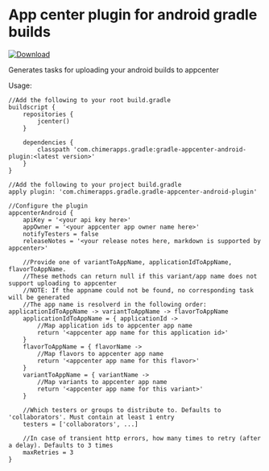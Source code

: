 # App center plugin for android gradle builds

[ ![Download](https://api.bintray.com/packages/nicolaverbeeck/maven/gradle-appcenter-android-plugin/images/download.svg) ](https://bintray.com/nicolaverbeeck/maven/gradle-appcenter-android-plugin/_latestVersion)

Generates tasks for uploading your android builds to appcenter


Usage: 
```
//Add the following to your root build.gradle
buildscript {
    repositories {
        jcenter()
    }
    
    dependencies {
        classpath 'com.chimerapps.gradle:gradle-appcenter-android-plugin:<latest version>'
    }
}

//Add the following to your project build.gradle
apply plugin: 'com.chimerapps.gradle.gradle-appcenter-android-plugin'

//Configure the plugin
appcenterAndroid {
    apiKey = '<your api key here>'
    appOwner = '<your appcenter app owner name here>'
    notifyTesters = false
    releaseNotes = '<your release notes here, markdown is supported by appcenter>'

    //Provide one of variantToAppName, applicationIdToAppName, flavorToAppName.
    //These methods can return null if this variant/app name does not support uploading to appcenter
    //NOTE: If the appname could not be found, no corresponding task will be generated
    //The app name is resolverd in the following order: applicationIdToAppName -> variantToAppName -> flavorToAppName
    applicationIdToAppName = { applicationId ->
        //Map application ids to appcenter app name
        return '<appcenter app name for this application id>'
    }
    flavorToAppName = { flavorName ->
        //Map flavors to appcenter app name
        return '<appcenter app name for this flavor>'
    }
    variantToAppName = { variantName ->
        //Map variants to appcenter app name
        return '<appcenter app name for this variant>'
    }
    
    //Which testers or groups to distribute to. Defaults to 'collaborators'. Must contain at least 1 entry
    testers = ['collaborators', ...]

    //In case of transient http errors, how many times to retry (after a delay). Defaults to 3 times
    maxRetries = 3
}

```